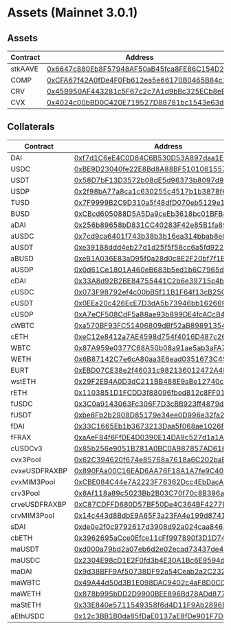 # Assets (Mainnet 3.0.1)
## Assets
| Contract | Address |
| --- | --- |
| stkAAVE | [0x6647c880Eb8F57948AF50aB45fca8FE86C154D24](https://etherscan.io/address/0x6647c880Eb8F57948AF50aB45fca8FE86C154D24) |
| COMP | [0xCFA67f42A0fDe4F0Fb612ea5e66170B0465B84c1](https://etherscan.io/address/0xCFA67f42A0fDe4F0Fb612ea5e66170B0465B84c1) |
| CRV | [0x45B950AF443281c5F67c2c7A1d9bBc325ECb8eEA](https://etherscan.io/address/0x45B950AF443281c5F67c2c7A1d9bBc325ECb8eEA) |
| CVX | [0x4024c00bBD0C420E719527D88781bc1543e63dd5](https://etherscan.io/address/0x4024c00bBD0C420E719527D88781bc1543e63dd5) |

## Collaterals
| Contract | Address |
| --- | --- |
| DAI | [0xf7d1C6eE4C0D84C6B530D53A897daa1E9eB56833](https://etherscan.io/address/0xf7d1C6eE4C0D84C6B530D53A897daa1E9eB56833) |
| USDC | [0xBE9D23040fe22E8Bd8A88BF5101061557355cA04](https://etherscan.io/address/0xBE9D23040fe22E8Bd8A88BF5101061557355cA04) |
| USDT | [0x58D7bF13D3572b08dE5d96373b8097d94B1325ad](https://etherscan.io/address/0x58D7bF13D3572b08dE5d96373b8097d94B1325ad) |
| USDP | [0x2f98bA77a8ca1c630255c4517b1b3878f6e60C89](https://etherscan.io/address/0x2f98bA77a8ca1c630255c4517b1b3878f6e60C89) |
| TUSD | [0x7F9999B2C9D310a5f48dfD070eb5129e1e8565E2](https://etherscan.io/address/0x7F9999B2C9D310a5f48dfD070eb5129e1e8565E2) |
| BUSD | [0xCBcd605088D5A5Da9ceEb3618bc01BFB87387423](https://etherscan.io/address/0xCBcd605088D5A5Da9ceEb3618bc01BFB87387423) |
| aDAI | [0x256b89658bD831CC40283F42e85B1fa8973Db0c9](https://etherscan.io/address/0x256b89658bD831CC40283F42e85B1fa8973Db0c9) |
| aUSDC | [0x7cd9ca6401f743b38b3b16ea314bbab8e9c1ac51](https://etherscan.io/address/0x7cd9ca6401f743b38b3b16ea314bbab8e9c1ac51) |
| aUSDT | [0xe39188ddd4eb27d1d25f5f58cc6a5fd9228eedef](https://etherscan.io/address/0xe39188ddd4eb27d1d25f5f58cc6a5fd9228eedef) |
| aBUSD | [0xeB1A036E83aD95f0a28d0c8E2F20bf7f1B299F05](https://etherscan.io/address/0xeB1A036E83aD95f0a28d0c8E2F20bf7f1B299F05) |
| aUSDP | [0x0d61Ce1801A460eB683b5ed1b6C7965d31b769Fd](https://etherscan.io/address/0x0d61Ce1801A460eB683b5ed1b6C7965d31b769Fd) |
| cDAI | [0x33A8d92B2BE84755441C2b6e39715c4b8938242c](https://etherscan.io/address/0x33A8d92B2BE84755441C2b6e39715c4b8938242c) |
| cUSDC | [0x073F98792ef4c00bB5f11B1F64f13cB25Cde0d8D](https://etherscan.io/address/0x073F98792ef4c00bB5f11B1F64f13cB25Cde0d8D) |
| cUSDT | [0x0EEa20c426EcE7D3dA5b73946bb1626697aA7c59](https://etherscan.io/address/0x0EEa20c426EcE7D3dA5b73946bb1626697aA7c59) |
| cUSDP | [0xA7eCF508CdF5a88ae93b899DE4fcACcB43112Ce8](https://etherscan.io/address/0xA7eCF508CdF5a88ae93b899DE4fcACcB43112Ce8) |
| cWBTC | [0xa570BF93FC51406809dBf52aB898913541C91C20](https://etherscan.io/address/0xa570BF93FC51406809dBf52aB898913541C91C20) |
| cETH | [0xeC12e8412a7AE4598d754f4016D487c269719856](https://etherscan.io/address/0xeC12e8412a7AE4598d754f4016D487c269719856) |
| WBTC | [0x87A959e0377C68A50b08a91ae5ab3aFA7F41ACA4](https://etherscan.io/address/0x87A959e0377C68A50b08a91ae5ab3aFA7F41ACA4) |
| WETH | [0x6B87142C7e6cA80aa3E6ead0351673C45c8990e3](https://etherscan.io/address/0x6B87142C7e6cA80aa3E6ead0351673C45c8990e3) |
| EURT | [0xEBD07CE38e2f46031c982136012472A4D24AE070](https://etherscan.io/address/0xEBD07CE38e2f46031c982136012472A4D24AE070) |
| wstETH | [0x29F2EB4A0D3dC211BB488E9aBe12740cafBCc49C](https://etherscan.io/address/0x29F2EB4A0D3dC211BB488E9aBe12740cafBCc49C) |
| rETH | [0x1103851D1FCDD3f88096fbed812c8FF01949cF9d](https://etherscan.io/address/0x1103851D1FCDD3f88096fbed812c8FF01949cF9d) |
| fUSDC | [0x3C0a9143063Fc306F7D3cBB923ff4879d70Cf1EA](https://etherscan.io/address/0x3C0a9143063Fc306F7D3cBB923ff4879d70Cf1EA) |
| fUSDT | [0xbe6Fb2b2908D85179e34ee0D996e32fa2BF4410A](https://etherscan.io/address/0xbe6Fb2b2908D85179e34ee0D996e32fa2BF4410A) |
| fDAI | [0x33C1665Eb1b3673213Daa5f068ae1026fC8D5875](https://etherscan.io/address/0x33C1665Eb1b3673213Daa5f068ae1026fC8D5875) |
| fFRAX | [0xaAeF84f6FfDE4D0390E14DA9c527d1a1ABf28B92](https://etherscan.io/address/0xaAeF84f6FfDE4D0390E14DA9c527d1a1ABf28B92) |
| cUSDCv3 | [0x85b256e9051B781A0BC0A987857AD6166C94040a](https://etherscan.io/address/0x85b256e9051B781A0BC0A987857AD6166C94040a) |
| cvx3Pool | [0x62C394620f674e85768a7618a6C202baE7fB8Dd1](https://etherscan.io/address/0x62C394620f674e85768a7618a6C202baE7fB8Dd1) |
| cvxeUSDFRAXBP | [0x890FAa00C16EAD6AA76F18A1A7fe9C40838F9122](https://etherscan.io/address/0x890FAa00C16EAD6AA76F18A1A7fe9C40838F9122) |
| cvxMIM3Pool | [0xCBE084C44e7A2223F76362Dcc4EbDacA5Fb1cbA7](https://etherscan.io/address/0xCBE084C44e7A2223F76362Dcc4EbDacA5Fb1cbA7) |
| crv3Pool | [0x8Af118a89c5023Bb2B03C70f70c8B396aE71963D](https://etherscan.io/address/0x8Af118a89c5023Bb2B03C70f70c8B396aE71963D) |
| crveUSDFRAXBP | [0xC87CDFFD680D57BF50De4C364BF4277B8A90098E](https://etherscan.io/address/0xC87CDFFD680D57BF50De4C364BF4277B8A90098E) |
| crvMIM3Pool | [0x14c443d8BdbE9A65F3a23FA4e199d8741D5B38Fa](https://etherscan.io/address/0x14c443d8BdbE9A65F3a23FA4e199d8741D5B38Fa) |
| sDAI | [0xde0e2f0c9792617d3908d92a024caa846354cea2](https://etherscan.io/address/0xde0e2f0c9792617d3908d92a024caa846354cea2) |
| cbETH | [0x3962695aCce0Efce11cFf997890f3D1D7467ec40](https://etherscan.io/address/0x3962695aCce0Efce11cFf997890f3D1D7467ec40) |
| maUSDT | [0xd000a79bd2a07eb6d2e02ecad73437de40e52d69](https://etherscan.io/address/0xd000a79bd2a07eb6d2e02ecad73437de40e52d69) |
| maUSDC | [0x2304E98cD1E2F0fd3b4E30A1Bc6E9594dE2ea9b7](https://etherscan.io/address/0x2304E98cD1E2F0fd3b4E30A1Bc6E9594dE2ea9b7) |
| maDAI | [0x9d38BFF9Af50738DF92a54Ceab2a2C2322BB1FAB](https://etherscan.io/address/0x9d38BFF9Af50738DF92a54Ceab2a2C2322BB1FAB) |
| maWBTC | [0x49A44d50d3B1E098DAC9402c4aF8D0C0E499F250](https://etherscan.io/address/0x49A44d50d3B1E098DAC9402c4aF8D0C0E499F250) |
| maWETH | [0x878b995bDD2D9900BEE896Bd78ADd877672e1637](https://etherscan.io/address/0x878b995bDD2D9900BEE896Bd78ADd877672e1637) |
| maStETH | [0x33E840e5711549358f6d4D11F9Ab2896B36E9822](https://etherscan.io/address/0x33E840e5711549358f6d4D11F9Ab2896B36E9822) |
| aEthUSDC | [0x12c3BB1B0da85fDaE0137aE8fDe901F7D0e106ba](https://etherscan.io/address/0x12c3BB1B0da85fDaE0137aE8fDe901F7D0e106ba) |
        